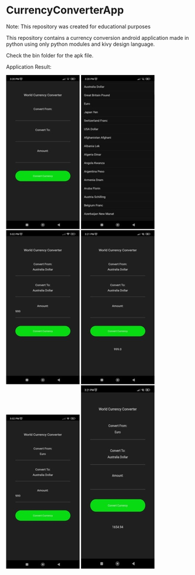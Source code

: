 # CurrencyConverterApp

Note: This repository was created for educational purposes

This repository contains a currency conversion android application made in python using only python modules and kivy design language.

Check the bin folder for the apk file. 

Application Result:

<img src="https://github.com/Ronn-M/CurrencyConverterApp/blob/c36e98ad88c3b746b981ffd4ea1e77be5a3e10c0/screenshots/Screenshot_1.jpg">       
<img src="https://github.com/Ronn-M/CurrencyConverterApp/blob/c36e98ad88c3b746b981ffd4ea1e77be5a3e10c0/screenshots/Screenshot_2.jpg">  
<img src="https://github.com/Ronn-M/CurrencyConverterApp/blob/c36e98ad88c3b746b981ffd4ea1e77be5a3e10c0/screenshots/Screenshot_3.jpg">  
<img src="https://github.com/Ronn-M/CurrencyConverterApp/blob/c36e98ad88c3b746b981ffd4ea1e77be5a3e10c0/screenshots/Screenshot_4.jpg">  
<img src="https://github.com/Ronn-M/CurrencyConverterApp/blob/c36e98ad88c3b746b981ffd4ea1e77be5a3e10c0/screenshots/Screenshot_5.jpg">  
<img src="https://github.com/Ronn-M/CurrencyConverterApp/blob/c36e98ad88c3b746b981ffd4ea1e77be5a3e10c0/screenshots/Screenshot_6.jpg">  
